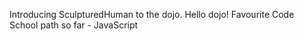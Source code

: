 Introducing SculpturedHuman to the dojo.
Hello dojo!
Favourite Code School path so far - JavaScript
